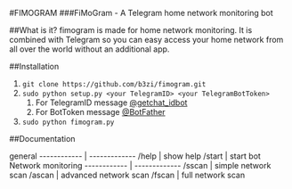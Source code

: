 #FIMOGRAM
###FiMoGram - A Telegram home network monitoring bot

##What is it?
fimogram is made for home network monitoring. It is combined with Telegram so you can easy access your home network from all over the world without an additional app.

##Installation

1. `git clone https://github.com/b3zi/fimogram.git`
2. `sudo python setup.py <your TelegramID> <your TelegramBotToken>`
    1. For TelegramID message [@getchat_idbot](t.me/getchat_idbot)
    2. For BotToken message [@BotFather](t.me/BotFather)
3. `sudo python fimogram.py`

##Documentation

general
------------ | -------------
/help | show help
/start | start bot
Network monitoring
------------ | -------------
/sscan | simple network scan
/ascan | advanced network scan
/fscan | full network scan
